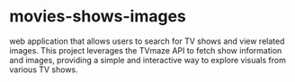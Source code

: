 # movies-shows-images
 web application that allows users to search for TV shows and view related images. This project leverages the TVmaze API to fetch show information and images, providing a simple and interactive way to explore visuals from various TV shows.
